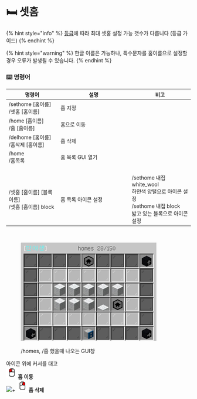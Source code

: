 # 🛏 셋홈

{% hint style="info" %}
[등급](../undefined-1/undefined-2.md)에 따라 최대 셋홈 설정 가능 갯수가 다릅니다 (등급 가이드)
{% endhint %}

{% hint style="warning" %}
한글 이름은 가능하나, 특수문자를 홈이름으로 설정할 경우 오류가 발생될 수 있습니다.&#x20;
{% endhint %}

### ⌨️ 명령어

<table><thead><tr><th>명령어</th><th width="180.33333333333331">설명</th><th>비고</th></tr></thead><tbody><tr><td>/sethome [홈이름] <br>/셋홈 [홈이름]</td><td>홈 지정</td><td>​</td></tr><tr><td>/home [홈이름] <br>/홈 [홈이름]</td><td>홈으로 이동</td><td>​</td></tr><tr><td>/delhome [홈이름] <br>/홈삭제 [홈이름]</td><td>홈 삭제</td><td>​</td></tr><tr><td>/home<br>/홈목록</td><td>홈 목록 GUI 열기</td><td>​</td></tr><tr><td>​</td><td>​</td><td>​</td></tr><tr><td>/셋홈 [홈이름] [블록이름]<br>/셋홈 [홈이름] block</td><td>홈 목록 아이콘 설정</td><td>/sethome 내집 white_wool<br>하얀색 양털으로 아이콘 설정 <br>/sethome 내집 block <br>밟고 있는 블록으로 아이콘 설정</td></tr></tbody></table>

​

<figure><img src="../../.gitbook/assets/image (5) (1).png" alt="" width="370"><figcaption><p>/homes, /홈 했을때 나오는 GUI창 </p></figcaption></figure>

&#x20;                                                              아이콘 위에 커서를 대고 \
&#x20;                                                                     <img src="../../.gitbook/assets/left_click.png" alt="" data-size="line">**홈 이동** \
&#x20;                                                                 ![](../../.gitbook/assets/shift\_key.png)+ <img src="../../.gitbook/assets/right_click.png" alt="" data-size="line">**홈 삭제**
